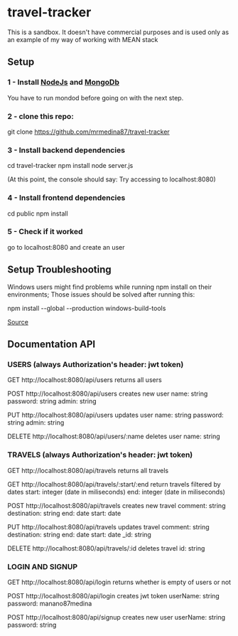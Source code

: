 # travel-tracker
This is a sandbox. It doesn't have commercial purposes and is used only as an example of my way of working with MEAN stack

## Setup

### 1 - Install [NodeJs](https://nodejs.org/en/download/) and [MongoDb](https://docs.mongodb.com/manual/installation)

You have to run mondod before going on with the next step.

### 2 - clone this repo:

git clone https://github.com/mrmedina87/travel-tracker

### 3 - Install backend dependencies

cd travel-tracker
npm install
node server.js

(At this point, the console should say: 
Try accessing to localhost:8080)

### 4 - Install frontend dependencies

cd public
npm install

### 5 - Check if it worked

go to localhost:8080 and create an user

## Setup Troubleshooting

Windows users might find problems while running npm install on their environments; Those issues should be solved after running this:

npm install --global --production windows-build-tools

[Source](https://stackoverflow.com/questions/21658832/npm-install-error-msb3428-could-not-load-the-visual-c-component-vcbuild-ex)

## Documentation API

### USERS (always Authorization's header: jwt token)

GET http://localhost:8080/api/users
returns all users

POST http://localhost:8080/api/users
creates new user
name: string 
password: string
admin: string 

PUT http://localhost:8080/api/users
updates user
name: string 
password: string
admin: string 

DELETE http://localhost:8080/api/users/:name
deletes user
name: string

### TRAVELS (always Authorization's header: jwt token)

GET http://localhost:8080/api/travels
returns all travels

GET http://localhost:8080/api/travels/:start/:end
return travels filtered by dates
start: integer (date in miliseconds)
end: integer (date in miliseconds)

POST http://localhost:8080/api/travels
creates new travel
comment: string 
destination: string
end: date 
start: date

PUT http://localhost:8080/api/travels
updates travel
comment: string 
destination: string
end: date 
start: date
_id: string

DELETE http://localhost:8080/api/travels/:id
deletes travel
id: string

### LOGIN AND SIGNUP

GET http://localhost:8080/api/login
returns whether is empty of users or not

POST http://localhost:8080/api/login
creates jwt token
userName: string
password: manano87medina

POST http://localhost:8080/api/signup
creates new user
userName: string
password: string